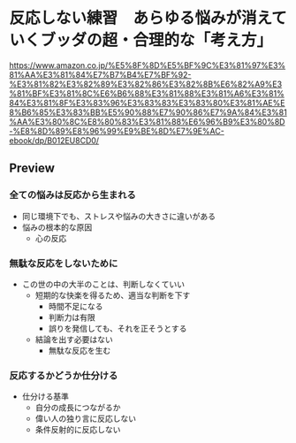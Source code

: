 # 反応しない練習　あらゆる悩みが消えていくブッダの超・合理的な「考え方」

<https://www.amazon.co.jp/%E5%8F%8D%E5%BF%9C%E3%81%97%E3%81%AA%E3%81%84%E7%B7%B4%E7%BF%92-%E3%81%82%E3%82%89%E3%82%86%E3%82%8B%E6%82%A9%E3%81%BF%E3%81%8C%E6%B6%88%E3%81%88%E3%81%A6%E3%81%84%E3%81%8F%E3%83%96%E3%83%83%E3%83%80%E3%81%AE%E8%B6%85%E3%83%BB%E5%90%88%E7%90%86%E7%9A%84%E3%81%AA%E3%80%8C%E8%80%83%E3%81%88%E6%96%B9%E3%80%8D-%E8%8D%89%E8%96%99%E9%BE%8D%E7%9E%AC-ebook/dp/B012EU8CD0/>

## Preview

### 全ての悩みは反応から生まれる

- 同じ環境下でも、ストレスや悩みの大きさに違いがある
- 悩みの根本的な原因
    - 心の反応

### 無駄な反応をしないために

- この世の中の大半のことは、判断しなくていい
    - 短期的な快楽を得るため、適当な判断を下す
        - 時間不足になる
        - 判断力は有限
        - 誤りを発信しても、それを正そうとする
    - 結論を出す必要はない
        - 無駄な反応を生む

### 反応するかどうか仕分ける

- 仕分ける基準
    - 自分の成長につながるか
    - 偉い人の独り言に反応しない
    - 条件反射的に反応しない
